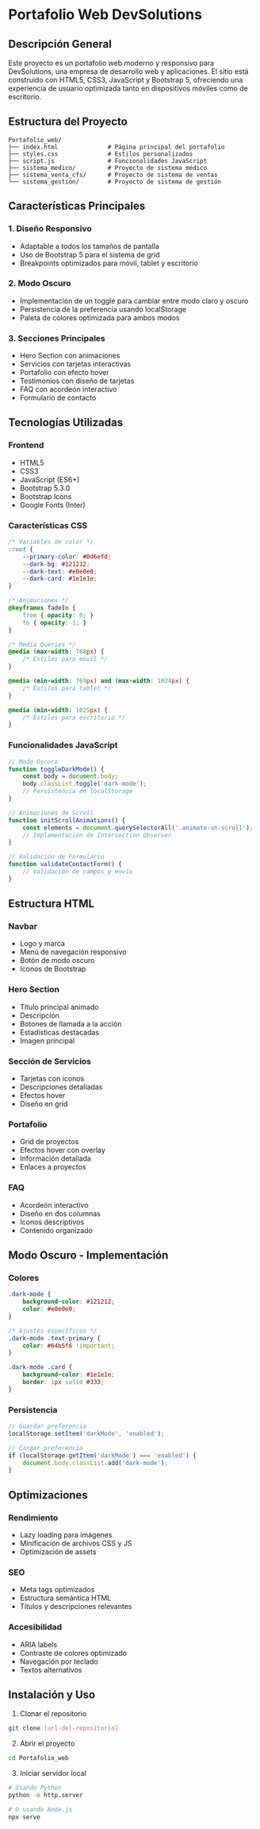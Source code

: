 # Portafolio Web DevSolutions

## Descripción General
Este proyecto es un portafolio web moderno y responsivo para DevSolutions, una empresa de desarrollo web y aplicaciones. El sitio está construido con HTML5, CSS3, JavaScript y Bootstrap 5, ofreciendo una experiencia de usuario optimizada tanto en dispositivos móviles como de escritorio.

## Estructura del Proyecto
```
Portafolio_web/
├── index.html              # Página principal del portafolio
├── styles.css              # Estilos personalizados
├── script.js               # Funcionalidades JavaScript
├── sistema_medico/         # Proyecto de sistema médico
├── sistema_venta_cfs/      # Proyecto de sistema de ventas
└── sistema_gestion/        # Proyecto de sistema de gestión
```

## Características Principales

### 1. Diseño Responsivo
- Adaptable a todos los tamaños de pantalla
- Uso de Bootstrap 5 para el sistema de grid
- Breakpoints optimizados para móvil, tablet y escritorio

### 2. Modo Oscuro
- Implementación de un toggle para cambiar entre modo claro y oscuro
- Persistencia de la preferencia usando localStorage
- Paleta de colores optimizada para ambos modos

### 3. Secciones Principales
- Hero Section con animaciones
- Servicios con tarjetas interactivas
- Portafolio con efecto hover
- Testimonios con diseño de tarjetas
- FAQ con acordeón interactivo
- Formulario de contacto

## Tecnologías Utilizadas

### Frontend
- HTML5
- CSS3
- JavaScript (ES6+)
- Bootstrap 5.3.0
- Bootstrap Icons
- Google Fonts (Inter)

### Características CSS
```css
/* Variables de color */
:root {
    --primary-color: #0d6efd;
    --dark-bg: #121212;
    --dark-text: #e0e0e0;
    --dark-card: #1e1e1e;
}

/* Animaciones */
@keyframes fadeIn {
    from { opacity: 0; }
    to { opacity: 1; }
}

/* Media Queries */
@media (max-width: 768px) {
    /* Estilos para móvil */
}

@media (min-width: 769px) and (max-width: 1024px) {
    /* Estilos para tablet */
}

@media (min-width: 1025px) {
    /* Estilos para escritorio */
}
```

### Funcionalidades JavaScript
```javascript
// Modo Oscuro
function toggleDarkMode() {
    const body = document.body;
    body.classList.toggle('dark-mode');
    // Persistencia en localStorage
}

// Animaciones de Scroll
function initScrollAnimations() {
    const elements = document.querySelectorAll('.animate-on-scroll');
    // Implementación de Intersection Observer
}

// Validación de Formulario
function validateContactForm() {
    // Validación de campos y envío
}
```

## Estructura HTML

### Navbar
- Logo y marca
- Menú de navegación responsivo
- Botón de modo oscuro
- Iconos de Bootstrap

### Hero Section
- Título principal animado
- Descripción
- Botones de llamada a la acción
- Estadísticas destacadas
- Imagen principal

### Sección de Servicios
- Tarjetas con iconos
- Descripciones detalladas
- Efectos hover
- Diseño en grid

### Portafolio
- Grid de proyectos
- Efectos hover con overlay
- Información detallada
- Enlaces a proyectos

### FAQ
- Acordeón interactivo
- Diseño en dos columnas
- Iconos descriptivos
- Contenido organizado

## Modo Oscuro - Implementación

### Colores
```css
.dark-mode {
    background-color: #121212;
    color: #e0e0e0;
}

/* Ajustes específicos */
.dark-mode .text-primary {
    color: #64b5f6 !important;
}

.dark-mode .card {
    background-color: #1e1e1e;
    border: 1px solid #333;
}
```

### Persistencia
```javascript
// Guardar preferencia
localStorage.setItem('darkMode', 'enabled');

// Cargar preferencia
if (localStorage.getItem('darkMode') === 'enabled') {
    document.body.classList.add('dark-mode');
}
```

## Optimizaciones

### Rendimiento
- Lazy loading para imágenes
- Minificación de archivos CSS y JS
- Optimización de assets

### SEO
- Meta tags optimizados
- Estructura semántica HTML
- Títulos y descripciones relevantes

### Accesibilidad
- ARIA labels
- Contraste de colores optimizado
- Navegación por teclado
- Textos alternativos

## Instalación y Uso

1. Clonar el repositorio
```bash
git clone [url-del-repositorio]
```

2. Abrir el proyecto
```bash
cd Portafolio_web
```

3. Iniciar servidor local
```bash
# Usando Python
python -m http.server

# O usando Node.js
npx serve
```